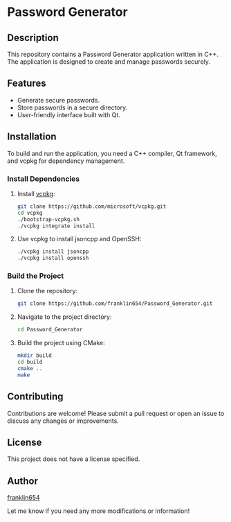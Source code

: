 # Password Generator

## Description
This repository contains a Password Generator application written in C++. The application is designed to create and manage passwords securely.

## Features
- Generate secure passwords.
- Store passwords in a secure directory.
- User-friendly interface built with Qt.

## Installation
To build and run the application, you need a C++ compiler, Qt framework, and vcpkg for dependency management.

### Install Dependencies
1. Install [vcpkg](https://github.com/microsoft/vcpkg):
    ```sh
    git clone https://github.com/microsoft/vcpkg.git
    cd vcpkg
    ./bootstrap-vcpkg.sh
    ./vcpkg integrate install
    ```
2. Use vcpkg to install jsoncpp and OpenSSH:
    ```sh
    ./vcpkg install jsoncpp
    ./vcpkg install openssh
    ```

### Build the Project
1. Clone the repository:
    ```sh
    git clone https://github.com/franklin654/Password_Generator.git
    ```
2. Navigate to the project directory:
    ```sh
    cd Password_Generator
    ```
3. Build the project using CMake:
    ```sh
    mkdir build
    cd build
    cmake ..
    make
    ```

## Contributing
Contributions are welcome! Please submit a pull request or open an issue to discuss any changes or improvements.

## License
This project does not have a license specified.

## Author
[franklin654](https://github.com/franklin654)

Let me know if you need any more modifications or information!
